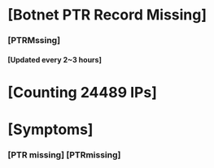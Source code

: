 # [Botnet PTR Record Missing]
### [PTRMssing]
#### [Updated every 2~3 hours]

# [Counting 24489 IPs]

# [Symptoms] 
###   [PTR missing] [PTRmissing]

